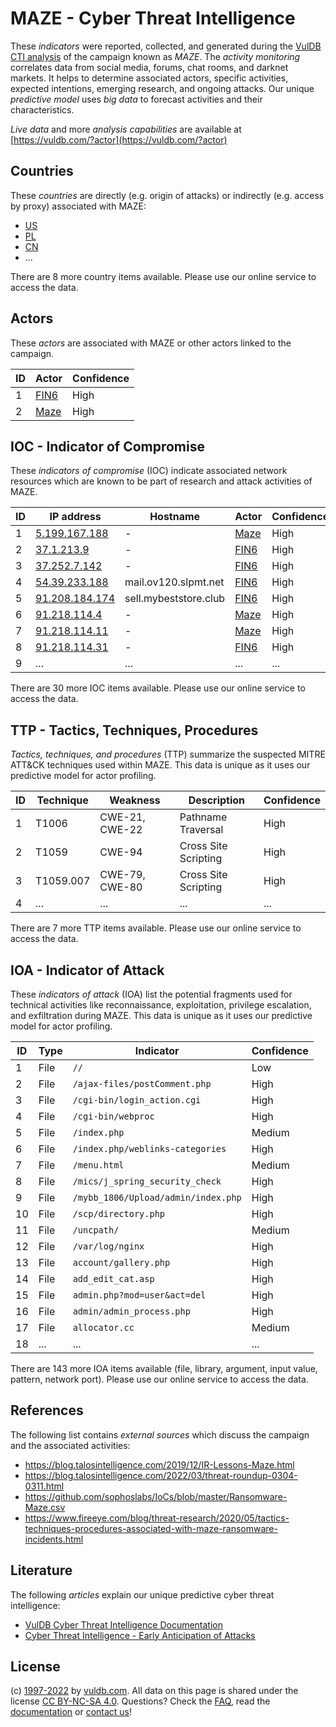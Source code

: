 # MAZE - Cyber Threat Intelligence

These _indicators_ were reported, collected, and generated during the [VulDB CTI analysis](https://vuldb.com/?kb.cti) of the campaign known as _MAZE_. The _activity monitoring_ correlates data from social media, forums, chat rooms, and darknet markets. It helps to determine associated actors, specific activities, expected intentions, emerging research, and ongoing attacks. Our unique _predictive model_ uses _big data_ to forecast activities and their characteristics.

_Live data_ and more _analysis capabilities_ are available at [https://vuldb.com/?actor](https://vuldb.com/?actor)

## Countries

These _countries_ are directly (e.g. origin of attacks) or indirectly (e.g. access by proxy) associated with MAZE:

* [US](https://vuldb.com/?country.us)
* [PL](https://vuldb.com/?country.pl)
* [CN](https://vuldb.com/?country.cn)
* ...

There are 8 more country items available. Please use our online service to access the data.

## Actors

These _actors_ are associated with MAZE or other actors linked to the campaign.

ID | Actor | Confidence
-- | ----- | ----------
1 | [FIN6](https://vuldb.com/?actor.fin6) | High
2 | [Maze](https://vuldb.com/?actor.maze) | High

## IOC - Indicator of Compromise

These _indicators of compromise_ (IOC) indicate associated network resources which are known to be part of research and attack activities of MAZE.

ID | IP address | Hostname | Actor | Confidence
-- | ---------- | -------- | ----- | ----------
1 | [5.199.167.188](https://vuldb.com/?ip.5.199.167.188) | - | [Maze](https://vuldb.com/?actor.maze) | High
2 | [37.1.213.9](https://vuldb.com/?ip.37.1.213.9) | - | [FIN6](https://vuldb.com/?actor.fin6) | High
3 | [37.252.7.142](https://vuldb.com/?ip.37.252.7.142) | - | [FIN6](https://vuldb.com/?actor.fin6) | High
4 | [54.39.233.188](https://vuldb.com/?ip.54.39.233.188) | mail.ov120.slpmt.net | [FIN6](https://vuldb.com/?actor.fin6) | High
5 | [91.208.184.174](https://vuldb.com/?ip.91.208.184.174) | sell.mybeststore.club | [FIN6](https://vuldb.com/?actor.fin6) | High
6 | [91.218.114.4](https://vuldb.com/?ip.91.218.114.4) | - | [Maze](https://vuldb.com/?actor.maze) | High
7 | [91.218.114.11](https://vuldb.com/?ip.91.218.114.11) | - | [Maze](https://vuldb.com/?actor.maze) | High
8 | [91.218.114.31](https://vuldb.com/?ip.91.218.114.31) | - | [FIN6](https://vuldb.com/?actor.fin6) | High
9 | ... | ... | ... | ...

There are 30 more IOC items available. Please use our online service to access the data.

## TTP - Tactics, Techniques, Procedures

_Tactics, techniques, and procedures_ (TTP) summarize the suspected MITRE ATT&CK techniques used within MAZE. This data is unique as it uses our predictive model for actor profiling.

ID | Technique | Weakness | Description | Confidence
-- | --------- | -------- | ----------- | ----------
1 | T1006 | CWE-21, CWE-22 | Pathname Traversal | High
2 | T1059 | CWE-94 | Cross Site Scripting | High
3 | T1059.007 | CWE-79, CWE-80 | Cross Site Scripting | High
4 | ... | ... | ... | ...

There are 7 more TTP items available. Please use our online service to access the data.

## IOA - Indicator of Attack

These _indicators of attack_ (IOA) list the potential fragments used for technical activities like reconnaissance, exploitation, privilege escalation, and exfiltration during MAZE. This data is unique as it uses our predictive model for actor profiling.

ID | Type | Indicator | Confidence
-- | ---- | --------- | ----------
1 | File | `//` | Low
2 | File | `/ajax-files/postComment.php` | High
3 | File | `/cgi-bin/login_action.cgi` | High
4 | File | `/cgi-bin/webproc` | High
5 | File | `/index.php` | Medium
6 | File | `/index.php/weblinks-categories` | High
7 | File | `/menu.html` | Medium
8 | File | `/mics/j_spring_security_check` | High
9 | File | `/mybb_1806/Upload/admin/index.php` | High
10 | File | `/scp/directory.php` | High
11 | File | `/uncpath/` | Medium
12 | File | `/var/log/nginx` | High
13 | File | `account/gallery.php` | High
14 | File | `add_edit_cat.asp` | High
15 | File | `admin.php?mod=user&act=del` | High
16 | File | `admin/admin_process.php` | High
17 | File | `allocator.cc` | Medium
18 | ... | ... | ...

There are 143 more IOA items available (file, library, argument, input value, pattern, network port). Please use our online service to access the data.

## References

The following list contains _external sources_ which discuss the campaign and the associated activities:

* https://blog.talosintelligence.com/2019/12/IR-Lessons-Maze.html
* https://blog.talosintelligence.com/2022/03/threat-roundup-0304-0311.html
* https://github.com/sophoslabs/IoCs/blob/master/Ransomware-Maze.csv
* https://www.fireeye.com/blog/threat-research/2020/05/tactics-techniques-procedures-associated-with-maze-ransomware-incidents.html

## Literature

The following _articles_ explain our unique predictive cyber threat intelligence:

* [VulDB Cyber Threat Intelligence Documentation](https://vuldb.com/?kb.cti)
* [Cyber Threat Intelligence - Early Anticipation of Attacks](https://www.scip.ch/en/?labs.20201022)

## License

(c) [1997-2022](https://vuldb.com/?kb.changelog) by [vuldb.com](https://vuldb.com/?kb.about). All data on this page is shared under the license [CC BY-NC-SA 4.0](https://creativecommons.org/licenses/by-nc-sa/4.0/). Questions? Check the [FAQ](https://vuldb.com/?kb.faq), read the [documentation](https://vuldb.com/?kb) or [contact us](https://vuldb.com/?contact)!
